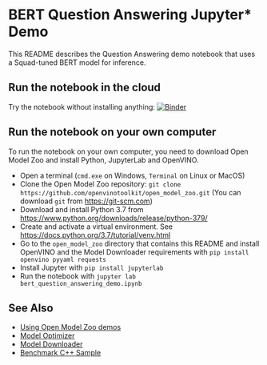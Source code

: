 # BERT Question Answering Jupyter\* Demo

This README describes the Question Answering demo notebook that uses a Squad-tuned BERT model for inference.

## Run the notebook in the cloud

Try the notebook without installing anything: [![Binder](https://mybinder.org/badge_logo.svg)](https://mybinder.org/v2/gh/helena-intel/open_model_zoo/bert-qa-notebook?filepath=demos%2Fbert_question_answering_demo%2Fpython%2Fbert_question_answering_demo.ipynb)


## Run the notebook on your own computer

To run the notebook on your own computer, you need to download Open Model Zoo and install Python, JupyterLab and OpenVINO.

* Open a terminal (`cmd.exe` on Windows, `Terminal` on Linux or MacOS)
* Clone the Open Model Zoo repository: `git clone https://github.com/openvinotoolkit/open_model_zoo.git` (You can download `git` from https://git-scm.com)
* Download and install Python 3.7 from https://www.python.org/downloads/release/python-379/
* Create and activate a virtual environment. See https://docs.python.org/3.7/tutorial/venv.html
* Go to the `open_model_zoo` directory that contains this README and install OpenVINO and the Model Downloader requirements with `pip install openvino pyyaml requests`
* Install Jupyter with `pip install jupyterlab`
* Run the notebook with `jupyter lab bert_question_answering_demo.ipynb`

## See Also

* [Using Open Model Zoo demos](../../../README.md)
* [Model Optimizer](https://docs.openvinotoolkit.org/latest/_docs_MO_DG_Deep_Learning_Model_Optimizer_DevGuide.html)
* [Model Downloader](../../../../tools/downloader/README.md)
* [Benchmark C++ Sample](https://docs.openvinotoolkit.org/latest/_inference_engine_samples_benchmark_app_README.html)
